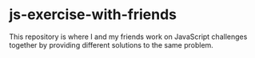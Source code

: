 # js-exercise-with-friends
This repository is where I and my friends work on JavaScript challenges together by providing different solutions to the same problem.
